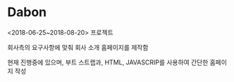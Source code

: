 # Dabon
<2018-06-25~2018-08-20> 프로젝트

회사측의 요구사항에 맞춰 회사 소개 홈페이지를 제작함

현재 진행중에 있으며, 부트 스트랩과, HTML, JAVASCRIP를 사용하여 간단한 홈페이지 작성
